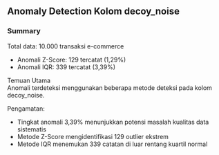 ## Anomaly Detection Kolom decoy_noise

### Summary

Total data: 10.000 transaksi e-commerce

- Anomali Z-Score: 129 tercatat (1,29%)
- Anomali IQR: 339 tercatat (3,39%)

Temuan Utama  
Anomali terdeteksi menggunakan beberapa metode deteksi pada kolom decoy_noise.

Pengamatan:

- Tingkat anomali 3,39% menunjukkan potensi masalah kualitas data sistematis
- Metode Z-Score mengidentifikasi 129 outlier ekstrem
- Metode IQR menemukan 339 catatan di luar rentang kuartil normal
